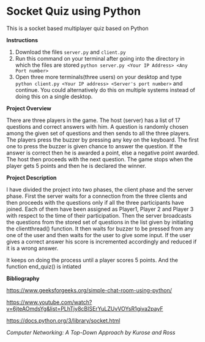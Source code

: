 # Socket Quiz using Python

This is a socket based multiplayer quiz based on Python

**Instructions**

1. Download the files `server.py` and `client.py`
2. Run this command on your terminal after going into the directory in which the files are stored `python server.py <Your IP Address> <Any Port number>`
3. Open three more terminals(three users) on your desktop and type `python client.py <Your IP address> <Server's port number>` and continue. You could alternatively do this on multiple systems instead of doing this on a single desktop.


**Project Overview**

There are three players in the game. The host (server) has a list of 17 questions and correct answers with him. A question is randomly chosen among the given set of questions and then sends to all the three players. The players press the buzzer by pressing any key on the keyboard. The first one to press the buzzer is given chance to answer the question. If the answer is correct then he is awarded a point, else a negative point awarded. The host then proceeds with the next question. The game stops when the player gets 5 points and then he is declared the winner.


**Project Description**

I have divided the project into two phases, the client phase and the server phase. First the server waits for a connection from the three clients and then proceeds with the questions only if all the three participants have joined. Each of them have been assigned as Player1, Player 2 and Player 3 with respect to the time of their participation. Then the server broadcasts the questions from the stored set of questions in the list given by initiating the clientthread() function. It then waits for buzzer to be pressed from any one of the user and then waits for the user to give some input. If the user gives a correct answer his score is incremented accordingly and reduced if it is a wrong answer.

It keeps on doing the process until a player scores 5 points. And the function end_quiz() is intiated


**Bibliography**

https://www.geeksforgeeks.org/simple-chat-room-using-python/

https://www.youtube.com/watch?v=6jteAOmdsYg&list=PLhTjy8cBISErYuLZUvVOYsR1giva2payF

https://docs.python.org/3/library/socket.html

*Computer Networking: A Top-Down Approach by Kurose and Ross*
